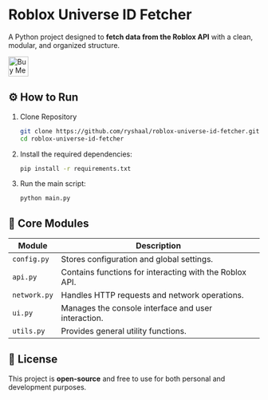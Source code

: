 # Roblox Universe ID Fetcher

A Python project designed to **fetch data from the Roblox API** with a clean, modular, and organized structure.

<a href='https://ko-fi.com/riyhsal/5' target='_blank'><img height='40' style='border:0px;height:40px;' src='https://storage.ko-fi.com/cdn/kofi2.png?v=6' border='0' alt='Buy Me a Coffee at ko-fi.com' /></a>

## ⚙️ How to Run

1. Clone Repository
   ```bash
   git clone https://github.com/ryshaal/roblox-universe-id-fetcher.git
   cd roblox-universe-id-fetcher
   ```
2. Install the required dependencies:

   ```bash
   pip install -r requirements.txt
   ```

3. Run the main script:

   ```bash
   python main.py
   ```

## 🧩 Core Modules

| Module | Description |
|--------|--------------|
| `config.py` | Stores configuration and global settings. |
| `api.py` | Contains functions for interacting with the Roblox API. |
| `network.py` | Handles HTTP requests and network operations. |
| `ui.py` | Manages the console interface and user interaction. |
| `utils.py` | Provides general utility functions. |

## 📜 License

This project is **open-source** and free to use for both personal and development purposes.

